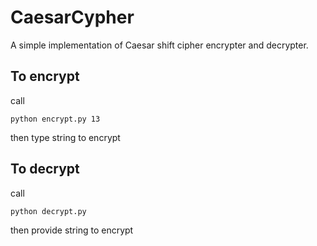 # CaesarCypher
A simple implementation of Caesar shift cipher encrypter and decrypter.

## To encrypt

call

`python encrypt.py 13`

then type string to encrypt

## To decrypt

call 

`python decrypt.py`

then provide string to encrypt
